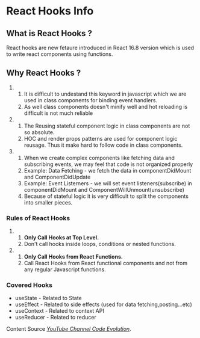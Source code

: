 
# React Hooks Info
## What is React Hooks ?

React hooks are new fetaure introduced in React 16.8 version which is used to write react components using functions.

## Why React Hooks ?

<ol>
  <li><ol>
      <li>It is difficult to undestand this keyword in javascript which we are used in class components for binding event handlers.</li>
      <li>As well class components doesn't minify well and hot reloading is difficult is not much reliable</li>
      </ol>
  </li>
  <li><ol>
      <li>The Reusing stateful component logic in class components are not so absolute.</li>
      <li>HOC and render props patterns are used for component logic reusage. Thus it make hard to follow code in class components.</li>
      </ol>
  </li>
  <li><ol>
      <li>When we create complex components like fetching data and subscribing events, we may feel that code is not organized properly</li>
      <li>Example: Data Fetching - we fetch the data in componentDidMount and ComponentDidUpdate</li>
      <li>Example: Event Listerners - we will set event listeners(subscribe) in componentDidMount and ComponentWillUnmount(unsubscribe)</li>
      <li>Because of stateful logic it is very difficult to split the components into smaller pieces.</li>
      </ol>
  </li>
 </ol>

### Rules of React Hooks

<ol>
  <li><ol>
    <li><b>Only Call Hooks at Top Level.</b></li>
      <li>Don't call hooks inside loops, conditions or nested functions.</li>
    </ol>
  </li>
  <li><ol>
    <li><b>Only Call Hooks from React Functions.</b></li>
    <li>Call React Hooks from React functional components and not from any regular Javascript functions.</li>
    </ol></li>
</ol>

### Covered Hooks
<ul>
  <li>useState    -     Related to State</li>
  <li>useEffect   -     Related to side effects (used for data fetching,posting...etc)</li>
  <li>useContext  -     Related to context API</li>
  <li>useReducer  -     Related to reducer</li>
</ul>

Content Source *[YouTube Channel Code Evolution](https://www.youtube.com/watch?v=cF2lQ_gZeA8&list=PLC3y8-rFHvwisvxhZ135pogtX7_Oe3Q3A)*.
